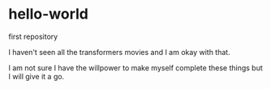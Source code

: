 # hello-world
first repository

I haven't seen all the transformers movies and I am okay with that. 

I am not sure I have the willpower to make myself complete these things but I will give it a go.
